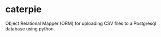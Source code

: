 # caterpie
Object Relational Mapper (ORM) for uploading CSV files to a Postgresql database using python.
